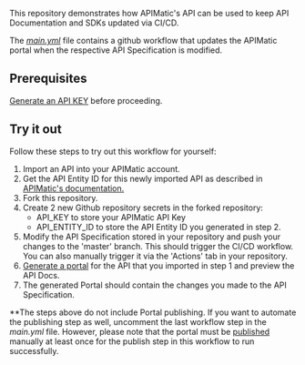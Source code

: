 This repository demonstrates how APIMatic's API can be used to keep API Documentation and SDKs updated via CI/CD.

The [_main.yml_](https://github.com/apimatic/hosted-portal-workflow/blob/master/.github/workflows/main.yml) file contains a github workflow that updates the APIMatic portal when the respective API Specification is modified.


## Prerequisites
 [Generate an API KEY](https://docs.apimatic.io/manage-apis/get-api-keys/) before proceeding.   
    
    
   
## Try it out
Follow these steps to try out this workflow for yourself:


1. Import an API into your APIMatic account.
2. Get the API Entity ID for this newly imported API as described in [APIMatic's documentation.](https://docs.apimatic.io/manage-apis/get-api-keys/)
4. Fork this repository.
5. Create 2 new Github repository secrets in the forked repository:
    - API_KEY to store your APIMatic API Key
    - API_ENTITY_ID to store the API Entity ID you generated in step 2.     
6. Modify the API Specification stored in your repository and push your changes to the 'master' branch. This should trigger the CI/CD workflow. You can also manually trigger it via the 'Actions' tab in your repository.
3. [Generate a portal](https://docs.apimatic.io/getting-started/creating-your-first-portal/) for the API that you imported in step 1 and preview the API Docs.
7. The generated Portal should contain the changes you made to the API Specification.

**The steps above do not include Portal publishing. If you want to automate the publishing step as well, uncomment the last workflow step in the _main.yml_ file. 
However, please note that the portal must be [published](https://docs.apimatic.io/publish-apis/hosting-your-portal/) manually at least once for the publish step in this workflow to run successfully.
